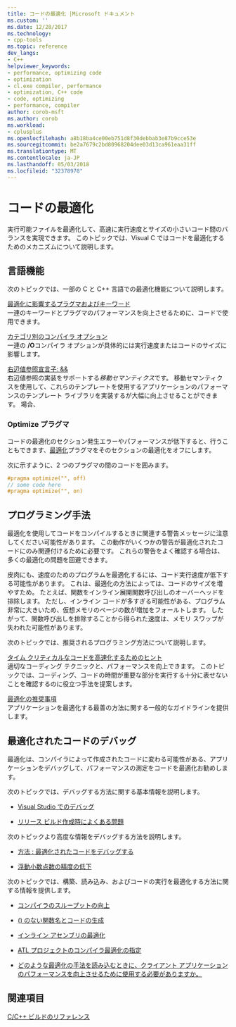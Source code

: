```yaml
---
title: コードの最適化 |Microsoft ドキュメント
ms.custom: ''
ms.date: 12/28/2017
ms.technology:
- cpp-tools
ms.topic: reference
dev_langs:
- C++
helpviewer_keywords:
- performance, optimizing code
- optimization
- cl.exe compiler, performance
- optimization, C++ code
- code, optimizing
- performance, compiler
author: corob-msft
ms.author: corob
ms.workload:
- cplusplus
ms.openlocfilehash: a8b18ba4ce00eb751d8f30debbab3e87b9cce53e
ms.sourcegitcommit: be2a7679c2bd80968204dee03d13ca961eaa31ff
ms.translationtype: MT
ms.contentlocale: ja-JP
ms.lasthandoff: 05/03/2018
ms.locfileid: "32378978"
---
```

# <a name="optimizing-your-code"></a>コードの最適化

実行可能ファイルを最適化して、高速に実行速度とサイズの小さいコード間のバランスを実現できます。 このトピックでは、Visual C ではコードを最適化するためのメカニズムについて説明します。

## <a name="language-features"></a>言語機能

次のトピックでは、一部の C と C++ 言語での最適化機能について説明します。

[最適化に影響するプラグマおよびキーワード](../../build/reference/optimization-pragmas-and-keywords.md)  
一連のキーワードとプラグマのパフォーマンスを向上させるために、コードで使用できます。

[カテゴリ別のコンパイラ オプション](../../build/reference/compiler-options-listed-by-category.md)  
一連の **/O**コンパイラ オプションが具体的には実行速度またはコードのサイズに影響します。

[右辺値参照宣言子: &&](../../cpp/rvalue-reference-declarator-amp-amp.md)  
右辺値参照の実装をサポートする*移動セマンティクス*です。 移動セマンティクスを使用して、これらのテンプレートを使用するアプリケーションのパフォーマンスのテンプレート ライブラリを実装するが大幅に向上させることができます。 場合、

### <a name="the-optimize-pragma"></a>Optimize プラグマ

コードの最適化のセクション発生エラーやパフォーマンスが低下すると、行うこともできます、[最適化](../../preprocessor/optimize.md)プラグマをそのセクションの最適化をオフにします。

次に示すように、2 つのプラグマの間のコードを囲みます。

```cpp
#pragma optimize("", off)
// some code here
#pragma optimize("", on)
```

## <a name="programming-practices"></a>プログラミング手法

最適化を使用してコードをコンパイルするときに関連する警告メッセージに注意してください可能性があります。 この動作がいくつかの警告が最適化されたコードにのみ関連付けるために必要です。 これらの警告をよく確認する場合は、多くの最適化の問題を回避できます。

皮肉にも、速度のためのプログラムを最適化するには、コード実行速度が低下する可能性があります。 これは、最適化の方法によっては、コードのサイズを増やすため。 たとえば、関数をインライン展開関数呼び出しのオーバーヘッドを排除します。 ただし、インライン コードが多すぎる可能性がある、プログラム非常に大きいため、仮想メモリのページの数が増加をフォールトします。 したがって、関数呼び出しを排除することから得られた速度は、メモリ スワップが失われた可能性があります。

次のトピックでは、推奨されるプログラミング方法について説明します。

[タイム クリティカルなコードを高速化するためのヒント](../../build/reference/tips-for-improving-time-critical-code.md)  
適切なコーディング テクニックと、パフォーマンスを向上できます。 このトピックでは、コーディング、コードの時間が重要な部分を実行する十分に表せないことを確認するのに役立つ手法を提案します。

[最適化の推奨事項](../../build/reference/optimization-best-practices.md)  
アプリケーションを最適化する最善の方法に関する一般的なガイドラインを提供します。

## <a name="debugging-optimized-code"></a>最適化されたコードのデバッグ

最適化は、コンパイラによって作成されたコードに変わる可能性がある、アプリケーションをデバッグして、パフォーマンスの測定をコードを最適化お勧めします。

次のトピックでは、デバッグする方法に関する基本情報を説明します。

- [Visual Studio でのデバッグ](/visualstudio/debugger/debugging-in-visual-studio)

- [リリース ビルド作成時によくある問題](../../build/reference/common-problems-when-creating-a-release-build.md)

次のトピックより高度な情報をデバッグする方法を説明します。

- [方法 : 最適化されたコードをデバッグする](/visualstudio/debugger/how-to-debug-optimized-code)

- [浮動小数点数の精度の低下](../../build/reference/why-floating-point-numbers-may-lose-precision.md)

次のトピックでは、構築、読み込み、およびコードの実行を最適化する方法に関する情報を提供します。

- [コンパイラのスループットの向上](../../build/reference/improving-compiler-throughput.md)

- [() のない関数名とコードの生成](../../build/reference/using-function-name-without-parens-produces-no-code.md)

- [インライン アセンブリの最適化](../../assembler/inline/optimizing-inline-assembly.md)

- [ATL プロジェクトのコンパイラ最適化の指定](../../atl/reference/specifying-compiler-optimization-for-an-atl-project.md)

- [どのような最適化の手法を読み込むときに、クライアント アプリケーションのパフォーマンスを向上させるために使用する必要がありますか。](../../build/dll-frequently-asked-questions.md#mfc_optimization)

## <a name="see-also"></a>関連項目

[C/C++ ビルドのリファレンス](../../build/reference/c-cpp-building-reference.md)  
